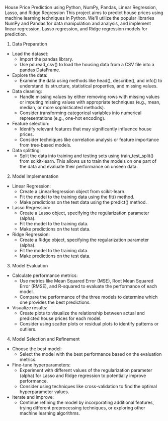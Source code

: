 House Price Prediction using Python, NumPy, Pandas, Linear Regression, Lasso, and Ridge Regression
This project aims to predict house prices using machine learning techniques in Python. We'll utilize the popular libraries NumPy and Pandas for data manipulation and analysis, and implement linear regression, Lasso regression, and Ridge regression models for prediction.
1. Data Preparation
 * Load the dataset:
   * Import the pandas library.
   * Use pd.read_csv() to load the housing data from a CSV file into a pandas DataFrame.
 * Explore the data:
   * Examine the data using methods like head(), describe(), and info() to understand its structure, statistical properties, and missing values.
 * Data cleaning:
   * Handle missing values by either removing rows with missing values or imputing missing values with appropriate techniques (e.g., mean, median, or more sophisticated methods).
   * Consider transforming categorical variables into numerical representations (e.g., one-hot encoding).
 * Feature selection:
   * Identify relevant features that may significantly influence house prices.
   * Consider techniques like correlation analysis or feature importance from tree-based models.
 * Data splitting:
   * Split the data into training and testing sets using train_test_split() from scikit-learn. This allows us to train the models on one part of the data and evaluate their performance on unseen data.
2. Model Implementation
 * Linear Regression:
   * Create a LinearRegression object from scikit-learn.
   * Fit the model to the training data using the fit() method.
   * Make predictions on the test data using the predict() method.
 * Lasso Regression:
   * Create a Lasso object, specifying the regularization parameter (alpha).
   * Fit the model to the training data.
   * Make predictions on the test data.
 * Ridge Regression:
   * Create a Ridge object, specifying the regularization parameter (alpha).
   * Fit the model to the training data.
   * Make predictions on the test data.
3. Model Evaluation
 * Calculate performance metrics:
   * Use metrics like Mean Squared Error (MSE), Root Mean Squared Error (RMSE), and R-squared to evaluate the performance of each model.
   * Compare the performance of the three models to determine which one provides the best predictions.
 * Visualize results:
   * Create plots to visualize the relationship between actual and predicted house prices for each model.
   * Consider using scatter plots or residual plots to identify patterns or outliers.
4. Model Selection and Refinement
 * Choose the best model:
   * Select the model with the best performance based on the evaluation metrics.
 * Fine-tune hyperparameters:
   * Experiment with different values of the regularization parameter (alpha) for Lasso and Ridge regression to potentially improve performance.
   * Consider using techniques like cross-validation to find the optimal hyperparameter values.
 * Iterate and improve:
   * Continue refining the model by incorporating additional features, trying different preprocessing techniques, or exploring other machine learning algorithms.
